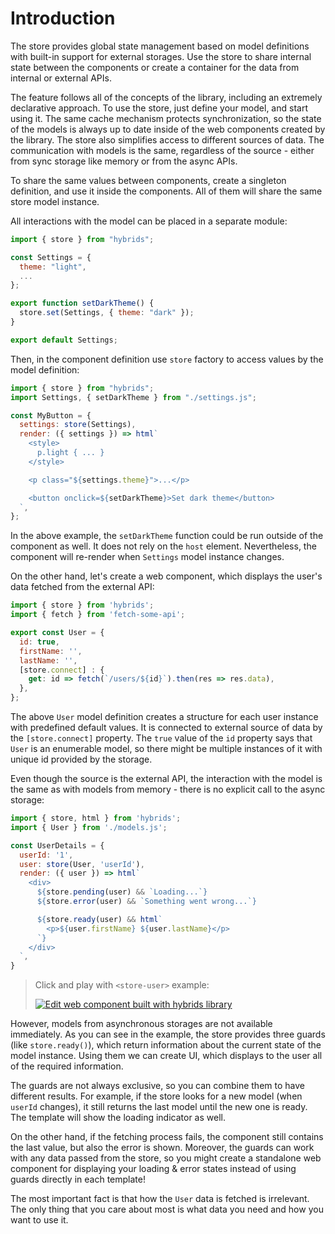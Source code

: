 # Introduction

The store provides global state management based on model definitions with built-in support for external storages. Use the store to share internal state between the components or create a container for the data from internal or external APIs.

The feature follows all of the concepts of the library, including an extremely declarative approach. To use the store, just define your model, and start using it. The same cache mechanism protects synchronization, so the state of the models is always up to date inside of the web components created by the library. The store also simplifies access to different sources of data. The communication with models is the same, regardless of the source - either from sync storage like memory or from the async APIs.

To share the same values between components, create a singleton definition, and use it inside the components. All of them will share the same store model instance.

All interactions with the model can be placed in a separate module:

```javascript
import { store } from "hybrids";

const Settings = {
  theme: "light",
  ...
};

export function setDarkTheme() {
  store.set(Settings, { theme: "dark" });
}

export default Settings;
```

Then, in the component definition use `store` factory to access values by the model definition:

```javascript
import { store } from "hybrids";
import Settings, { setDarkTheme } from "./settings.js";

const MyButton = {
  settings: store(Settings),
  render: ({ settings }) => html`
    <style>
      p.light { ... }
    </style>

    <p class="${settings.theme}">...</p>

    <button onclick=${setDarkTheme}>Set dark theme</button>
  `,
};
```

In the above example, the `setDarkTheme` function could be run outside of the component as well. It does not rely on the `host` element. Nevertheless, the component will re-render when `Settings` model instance changes.

On the other hand, let's create a web component, which displays the user's data fetched from the external API:

```javascript
import { store } from 'hybrids';
import { fetch } from 'fetch-some-api';

export const User = {
  id: true,
  firstName: '',
  lastName: '',
  [store.connect] : {
    get: id => fetch(`/users/${id}`).then(res => res.data),
  },
};
```

The above `User` model definition creates a structure for each user instance with predefined default values. It is connected to external source of data by the `[store.connect]` property. The `true` value of the `id` property says that `User` is an enumerable model, so there might be multiple instances of it with unique id provided by the storage.

Even though the source is the external API, the interaction with the model is the same as with models from memory - there is no explicit call to the async storage:

```javascript
import { store, html } from 'hybrids';
import { User } from './models.js';

const UserDetails = {
  userId: '1',
  user: store(User, 'userId'),
  render: ({ user }) => html`
    <div>
      ${store.pending(user) && `Loading...`}
      ${store.error(user) && `Something went wrong...`}

      ${store.ready(user) && html`
        <p>${user.firstName} ${user.lastName}</p>
      `}
    </div>
  `,
}
```

> Click and play with `<store-user>` example:
>
> [![Edit <store-user> web component built with hybrids library](https://codesandbox.io/static/img/play-codesandbox.svg)](https://codesandbox.io/s/store-user-web-component-built-with-hybrids-library-dldtv?file=/src/StoreUser.js)

However, models from asynchronous storages are not available immediately. As you can see in the example, the store provides three guards (like `store.ready()`), which return information about the current state of the model instance. Using them we can create UI, which displays to the user all of the required information.

The guards are not always exclusive, so you can combine them to have different results. For example, if the store looks for a new model (when `userId` changes), it still returns the last model until the new one is ready. The template will show the loading indicator as well.

On the other hand, if the fetching process fails, the component still contains the last value, but also the error is shown. Moreover, the guards can work with any data passed from the store, so you might create a standalone web component for displaying your loading & error states instead of using guards directly in each template!

The most important fact is that how the `User` data is fetched is irrelevant. The only thing that you care about most is what data you need and how you want to use it.
